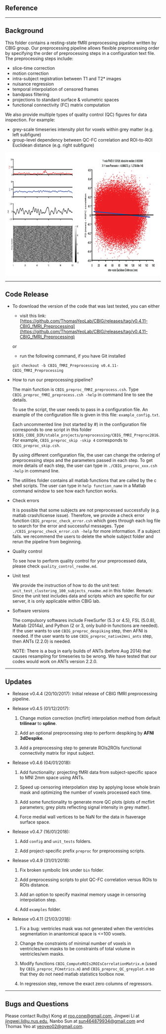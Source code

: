 ## Reference

----

## Background

This folder contains a resting-state fMRI preprocessing pipeline written by CBIG group. Our preprocessing pipeline allows flexible preprocessing order by specifying the order of preprocessing steps in a configuration text file. The preprocessing steps include:
- slice-time correction
- motion correction
- intra-subject registration between T1 and T2* images
- nuisance regression
- temporal interpolation of censored frames
- bandpass filtering
- projections to standard surface & volumetric spaces
- functional connectivity (FC) matrix computation

We also provide multiple types of quality control (QC) figures for data inspection. For example:

- grey-scale timeseries intensity plot for voxels within grey matter (e.g. left subfigure)
- group-level dependency between QC-FC correlation and ROI-to-ROI Euclidean distance (e.g. right subfigure)

<img src="utilities/README_figure.png" height="400" />

----

## Code Release

- To download the version of the code that was last tested, you can either

  - visit this link:
  [https://github.com/ThomasYeoLab/CBIG/releases/tag/v0.4.11-CBIG_fMRI_Preprocessing](https://github.com/ThomasYeoLab/CBIG/releases/tag/v0.4.11-CBIG_fMRI_Preprocessing)
  
  or
  
  - run the following command, if you have Git installed
  
  ```
  git checkout -b CBIG_fMRI_Preprocessing v0.4.11-CBIG_fMRI_Preprocessing
  ```

- How to run our preprocessing pipeline?

  The main function is `CBIG_preproc_fMRI_preprocess.csh`. Type `CBIG_preproc_fMRI_preprocess.csh -help` in command line to see the details.
  
  To use the script, the user needs to pass in a configuration file. An example of the configuration file is given in this file: `example_config.txt`.
  
  Each uncommented line (not started by #) in the configuration file corresponds to one script in this folder `$CBIG_CODE_DIR/stable_projects/preprocessing/CBIG_fMRI_Preproc2016`. For example,
  `CBIG_preproc_skip -skip 4` corresponds to `CBIG_preproc_skip.csh`. 
  
  By using different configuration file, the user can change the ordering of preprocessing steps and the parameters passed in each step. To get more details of each step, the user can type in `./CBIG_preproc_xxx.csh -help` in command line.
  
- The utilities folder contains all matlab functions that are called by the c shell scripts. The user can type in `help function_name` in a Matlab command window to see how each function works.

- Check errors

  It is possible that some subjects are not preprocessed successfully (e.g. matlab crash/license issue). Therefore, we provide a check error function `CBIG_preproc_check_error.csh` which goes through each log file to search for the error and successful messages. Type `./CBIG_preproc_check_error.csh -help` for more information. If a subject fails. we recommend the users to delete the whole subject folder and rerun the pipeline from beginning.
  
- Quality control

  To see how to perform quality control for your preprocessed data, please check `quality_control_readme.md`.
  
- Unit test

  We provide the instruction of how to do the unit test: `unit_test_clustering_100_subjects_readme.md` in this folder. 
  Remark: Since the unit test includes data and scripts which are specific for our server, it is only applicable within CBIG lab.
  
- Software versions
  
  The compulsory softwares include FreeSurfer (5.3 or 4.5), FSL (5.0.8), Matlab (2014a), and Python (2 or 3, only build-in functions are needed). If the user wants to use `CBIG_preproc_despiking` step, then AFNI is needed. If the user wants to use `CBIG_preproc_native2mni_ants` step, then ANTs (2.2.0) is needed.

  NOTE: There is a bug in early builds of ANTs (before Aug 2014) that causes resampling for timeseries to be wrong. We have tested that our
codes would work on ANTs version 2.2.0. 

----

## Updates

- Release v0.4.4 (20/10/2017): Initial release of CBIG fMRI preprocessing pipeline.
- Release v0.4.5 (01/12/2017):

	1. Change motion correction (mcflirt) interpolation method from default **trilinear** to **spline**.
	
	2. Add an optional preprocessing step to perform despiking by **AFNI 3dDespike**.
	
	3. Add a preprocessing step to generate ROIs2ROIs functional connectivity matrix for input subject. 
	
- Release v0.4.6 (04/01/2018): 
    
    1. Add functionality: projecting fMRI data from subject-specific space to MNI 2mm space using ANTs. 
    
    2. Speed up censoring interpolation step by applying loose whole brain mask and optimizing the number of voxels processed each time. 
    
    3. Add some functionality to generate more QC plots (plots of mcflirt parameters; grey plots reflecting signal intensity in grey matter). 
    
    4. Force medial wall vertices to be NaN for the data in fsaverage surface space.
    
- Release v0.4.7 (16/01/2018):

    1. Add `config` and `unit_tests` folders.
    
    2. Add project-specific prefix `preproc` for preprocessing scripts.

- Release v0.4.9 (31/01/2018):

    1. Fix broken symbolic link under `bin` folder.
    
    2. Add preprocessing scripts to plot QC-FC correlation versus ROIs to ROIs distance.
    
    3. Add an option to specify maximal memory usage in censoring interpolation step.
    
    4. Add `examples` folder.
    
- Release v0.4.11 (21/03/2018):

    1. Fix a bug: ventricles mask was not generated when the ventricles segmentation in anantomical space is <=100 voxels.
    
    2. Change the constraints of minimal number of voxels in ventricles/wm masks to be constraints of total volume in ventricles/wm masks.
    
    3. Modify functions `CBIG_ComputeROIs2ROIsCorrelationMatrix.m` (used by `CBIG_preproc_FCmetrics.m`) and `CBIG_preproc_QC_greyplot.m` so that they do not need matlab statistics toolbox now.
    
    4. In regression step, remove the exact zero columns of regressors.
    

----

## Bugs and Questions

Please contact Ru(by) Kong at roo.cone@gmail.com, Jingwei Li at jingwei.li@u.nus.edu, Nanbo Sun at sun464879934@gmail.com and Thomas Yeo at yeoyeo02@gmail.com.
